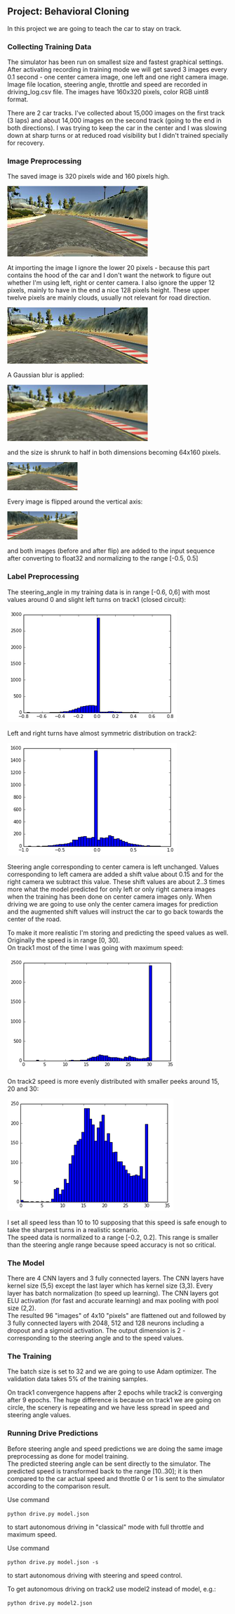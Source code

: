 ## Project: Behavioral Cloning

In this project we are going to teach the car to stay on track.

### Collecting Training Data

The simulator has been run on smallest size and fastest graphical settings.  After activating recording in training mode we will get saved 3 images every 0.1 second - one center camera image, one left and one right camera image.  Image file location, steering angle, throttle and speed are recorded in driving_log.csv file.  The images have 160x320 pixels, color RGB uint8 format.

There are 2 car tracks.  I've collected about 15,000 images on the first track (3 laps) and about 14,000 images on the second track (going to the end in both directions).  I was trying to keep the car in the center and I was slowing down at sharp turns or at reduced road visibility but I didn't trained specially for recovery.

### Image Preprocessing

The saved image is 320 pixels wide and 160 pixels high.  

![Original Image](./pic/img0.png  "img0 - 160x320")

At importing the image I ignore the lower 20 pixels - because this part contains the hood of the car and I don't want the network to figure out whether I'm using left, right or center camera.  I also ignore the upper 12 pixels, mainly to have in the end a nice 128 pixels height.  These upper twelve pixels are mainly clouds, usually not relevant for road direction.

![Stripped Image](./pic/img.png  "img - 128x320")

A Gaussian blur is applied:

![Blurred Image](./pic/img_blur.png  "img_blur - 128x320")

 and the size is shrunk to half in both dimensions becoming 64x160 pixels.  

![Half Size Image](./pic/img_half.png  "img_half - 64x160")

Every  image is flipped around the vertical axis:

![Flipped Image](./pic/img_flip.png  "img_flip - 64x160")

 and both images (before and after flip) are added to the input sequence after converting to float32 and normalizing to the range [-0.5, 0.5]

### Label Preprocessing

The steering_angle in my training data is in range [-0.6, 0,6] with most values around 0 and slight left turns on track1 (closed circuit):

![Track1 steering angle](./pic/tr1_steering_angle.png  "Track1 steering angle")

Left and right turns have almost symmetric distribution on track2:

![Track2 steering angle](./pic/tr2_steering_angle.png  "Track2 steering angle")


Steering angle corresponding to center camera is left unchanged.  Values corresponding to left camera are added a shift value about 0.15 and for the right camera we subtract this value.  These shift values are about 2..3 times more what the model predicted for only left or only right camera images when the training has been done on center camera images only.  When driving we are going to use only the center camera images for prediction and the augmented shift values will instruct the car to go back towards the center of the road.

To make it more realistic I'm storing and predicting the speed values as well.  Originally the speed is in range [0, 30].  
On track1 most of the time I was going with maximum speed:

![Track1 speed distribution](./pic/tr1_speed.png  "Track1 speed distribution")

On track2 speed is more evenly distributed with smaller peeks around 15, 20 and 30:

![Track2 speed distribution](./pic/tr2_speed.png  "Track2 speed distribution")

 I set all speed less than 10 to 10 supposing that this speed is safe enough to take the sharpest turns in a realistic scenario.  
The  speed data is normalized to a range [-0.2, 0.2].  This range is  smaller than the steering angle range because speed accuracy is not so critical.

### The Model

There are 4 CNN layers and 3 fully connected layers.  The CNN layers have kernel size (5,5) except the last layer which has kernel size (3,3).  Every layer has batch normalization (to speed up learning).  The CNN layers got ELU activation (for fast and accurate learning) and max pooling with pool size (2,2).  
The resulted 96 "images" of 4x10 "pixels" are flattened out and followed by 3 fully connected layers with 2048, 512 and 128 neurons including a dropout and a sigmoid activation.  The output dimension is 2 - corresponding to the steering angle and to the speed values.


### The Training

The batch size is set to 32 and we are going to use Adam optimizer.  The validation data takes 5% of the training samples.

On track1 convergence happens after 2 epochs while track2 is converging after 9 epochs.  The huge difference is because on track1 we are going on circle, the scenery is repeating and we have less spread in speed and steering angle values.


### Running Drive Predictions

Before steering angle and speed predictions we are doing the same image preprocessing as done for model training.  
The predicted steering angle can be sent directly to the simulator.  The predicted speed is transformed back to the range [10..30]; it is then compared to the car actual speed and throttle 0 or 1 is sent to the simulator according to the comparison result.

Use command 

```python drive.py model.json```

to start autonomous driving in "classical" mode  with full throttle and maximum speed.

Use command

```python drive.py model.json -s```

to start autonomous driving with steering and speed control.

To get autonomous driving on track2 use model2 instead of model, e.g.:

```python drive.py model2.json```

























